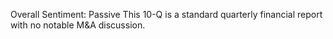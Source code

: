 Overall Sentiment: Passive
This 10-Q is a standard quarterly financial report with no notable M&A discussion.
